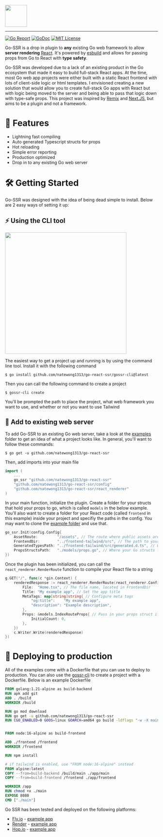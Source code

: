 <!-- # Go React SSR -->

<!-- Build Go powered React web apps with end to end type-safety -->
<img src="https://i.imgur.com/zrKSrny.png" height="72">

---

<p>
    <a href="https://goreportcard.com/report/github.com/natewong1313/go-react-ssr"><img src="https://goreportcard.com/badge/github.com/natewong1313/go-react-ssr" alt="Go Report"></a>
    <a href="https://pkg.go.dev/github.com/natewong1313/go-react-ssr?tab=doc"><img src="http://img.shields.io/badge/GoDoc-Reference-blue.svg" alt="GoDoc"></a>
    <a href="https://github.com/natewong1313/go-react-ssr/blob/master/LICENSE"><img src="https://img.shields.io/badge/License-MIT%202.0-blue.svg" alt="MIT License"></a>
</p>

Go-SSR is a drop in plugin to **any** existing Go web framework to allow **server rendering** [React](https://react.dev/). It's powered by [esbuild](https://esbuild.github.io/) and allows for passing props from Go to React with **type safety**.

<!--
# 💡 Overview -->

Go-SSR was developed due to a lack of an existing product in the Go ecosystem that made it easy to build full-stack React apps. At the time, most Go web app projects were either built with a static React frontend with lots of client-side logic or html templates. I envisioned creating a new solution that would allow you to create full-stack Go apps with React but with logic being moved to the server and being able to pass that logic down with type-safe props. This project was inspired by [Remix](https://remix.run/) and [Next.JS](https://nextjs.org/), but aims to be a plugin and not a framework.

# 📜 Features

- Lightning fast compiling
- Auto generated Typescript structs for props
- Hot reloading
- Simple error reporting
- Production optimized
- Drop in to any existing Go web server

<!-- _View more examples [here](github.com/natewong1313/go-react-ssr/examples)_ -->

# 🛠️ Getting Started

Go-SSR was designed with the idea of being dead simple to install. Below are 2 easy ways of setting it up:

## ⚡️ Using the CLI tool

<img src="https://i.imgur.com/mygp5BT.png" height="400" />

The easiest way to get a project up and running is by using the command line tool. Install it with the following command

```console
$ go install github.com/natewong1313/go-react-ssr/gossr-cli@latest
```

Then you can call the following command to create a project

```console
$ gossr-cli create
```

You'll be prompted the path to place the project, what web framework you want to use, and whether or not you want to use Tailwind

## 📝 Add to existing web server

To add Go-SSR to an existing Go web server, take a look at the [examples](/examples) folder to get an idea of what a project looks like. In general, you'll want to follow these commands:

```console
$ go get -u github.com/natewong1313/go-react-ssr
```

Then, add imports into your main file

```go
import (
	...
	go_ssr "github.com/natewong1313/go-react-ssr"
	"github.com/natewong1313/go-react-ssr/config"
	"github.com/natewong1313/go-react-ssr/react_renderer"
)
```

In your main function, initialize the plugin. Create a folder for your structs that hold your props to go, which is called `models` in the below example. You'll also want to create a folder for your React code (called `frontend` in this example) inside your project and specifiy the paths in the config. You may want to clone the [example folder](/examples/frontend/) and use that.

```go
go_ssr.Init(config.Config{
    AssetRoute:         "/assets", // The route where public assets are served from on your server
    FrontendDir:        "../frontend-tailwind/src", // The path to your React code
    GeneratedTypesPath: "../frontend-tailwind/src/generated.d.ts", // Where the generated Typescript types will be created
    PropsStructsPath:   "./models/props.go", // Where your Go structs for your props are located
})
```

Once the plugin has been initialized, you can call the `react_renderer.RenderRoute` function to compile your React file to a string

```go
g.GET("/", func(c *gin.Context) {
	renderedResponse := react_renderer.RenderRoute(react_renderer.Config{
		File:  "Home.tsx", // The file name, located in FrontendDir
		Title: "My example app", // Set the app title
		MetaTags: map[string]string{ // Configure meta tags
			"og:title":    "My example app",
			"description": "Example description",
		},
		Props: &models.IndexRouteProps{ // Pass in your props struct if you have props
			InitialCount: 0,
		},
	})
	c.Writer.Write(renderedResponse)
})
```

# 🚀  Deploying to production
All of the examples come with a Dockerfile that you can use to deploy to production. You can also use the [gossr-cli](#-using-the-cli-tool) to create a project with a Dockerfile.
Below is an example Dockerfile
    
```Dockerfile
FROM golang:1.21-alpine as build-backend
RUN apk add git
ADD . /build
WORKDIR /build

RUN go mod download
RUN go get -u github.com/natewong1313/go-react-ssr
RUN CGO_ENABLED=0 GOOS=linux GOARCH=amd64 go build -ldflags "-w -X main.APP_ENV=production" -a -o main


FROM node:16-alpine as build-frontend

ADD ./frontend /frontend
WORKDIR /frontend

RUN npm install

# if tailwind is enabled, use "FROM node:16-alpine" instead
FROM alpine:latest
COPY --from=build-backend /build/main ./app/main
COPY --from=build-frontend /frontend ./app/frontend

WORKDIR /app
RUN chmod +x ./main
EXPOSE 8080
CMD ["./main"]
```
Go SSR has been tested and deployed on the following platforms:
* [Fly.io](https://fly.io/) - [example app](https://sparkling-smoke-7627.fly.dev/)
* [Render](https://render.com/) - [example app](https://my-gossr-test.onrender.com/)
* [Hop.io](https://hop.io/) - [example app](https://my-gossr-test.hop.sh/)